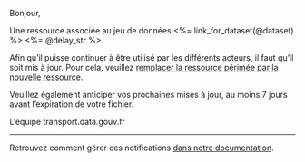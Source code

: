Bonjour,

Une ressource associée au jeu de données <%= link_for_dataset(@dataset) %> <%= @delay_str %>.

Afin qu’il puisse continuer à être utilisé par les différents acteurs, il faut qu’il soit mis à jour. Pour cela, veuillez <a href="https://doc.transport.data.gouv.fr/producteurs/mettre-a-jour-des-donnees#remplacer-un-jeu-de-donnees-existant-plutot-quen-creer-un-nouveau">remplacer la ressource périmée par la nouvelle ressource</a>.

Veuillez également anticiper vos prochaines mises à jour, au moins 7 jours avant l’expiration de votre fichier.

L’équipe transport.data.gouv.fr

---
Retrouvez comment gérer ces notifications <a href="https://doc.transport.data.gouv.fr/administration-des-donnees/procedures-de-publication/gerer-la-qualite-des-donnees">dans notre documentation</a>.
